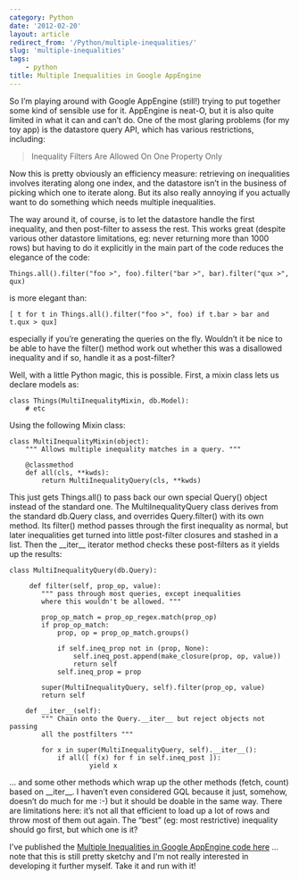 ```yaml
---
category: Python
date: '2012-02-20'
layout: article
redirect_from: '/Python/multiple-inequalities/'
slug: 'multiple-inequalities'
tags:
    - python
title: Multiple Inequalities in Google AppEngine
---
```


So I’m playing around with Google AppEngine (still!) trying to put
together some kind of sensible use for it. AppEngine is neat-O, but it
is also quite limited in what it can and can’t do. One of the most
glaring problems (for my toy app) is the datastore query API, which has
various restrictions, including:

> Inequality Filters Are Allowed On One Property Only

Now this is pretty obviously an efficiency measure: retrieving on
inequalities involves iterating along one index, and the datastore isn’t
in the business of picking which one to iterate along. But its also
really annoying if you actually want to do something which needs
multiple inequalities.

The way around it, of course, is to let the datastore handle the first
inequality, and then post-filter to assess the rest. This works great
(despite various other datastore limitations, eg: never returning more
than 1000 rows) but having to do it explicitly in the main part of the
code reduces the elegance of the code:

~~~
Things.all().filter("foo >", foo).filter("bar >", bar).filter("qux >", qux)
~~~

is more elegant than:

~~~
[ t for t in Things.all().filter("foo >", foo) if t.bar > bar and t.qux > qux]
~~~

especially if you’re generating the queries on the fly. Wouldn’t it be
nice to be able to have the filter() method work out whether this was a
disallowed inequality and if so, handle it as a post-filter?

Well, with a little Python magic, this is possible. First, a mixin class
lets us declare models as:

~~~
class Things(MultiInequalityMixin, db.Model):
    # etc
~~~

Using the following Mixin class:

~~~
class MultiInequalityMixin(object):
    """ Allows multiple inequality matches in a query. """

    @classmethod
    def all(cls, **kwds):
        return MultiInequalityQuery(cls, **kwds)
~~~

This just gets Things.all() to pass back our own special Query() object
instead of the standard one. The MultiInequalityQuery class derives from
the standard db.Query class, and overrides Query.filter() with its own
method. Its filter() method passes through the first inequality as
normal, but later inequalities get turned into little post-filter
closures and stashed in a list. Then the \_\_iter\_\_ iterator method
checks these post-filters as it yields up the results:

~~~
class MultiInequalityQuery(db.Query):

     def filter(self, prop_op, value):
        """ pass through most queries, except inequalities
        where this wouldn't be allowed. """

        prop_op_match = prop_op_regex.match(prop_op)
        if prop_op_match:
            prop, op = prop_op_match.groups()

            if self.ineq_prop not in (prop, None):
                self.ineq_post.append(make_closure(prop, op, value))
                return self
            self.ineq_prop = prop

        super(MultiInequalityQuery, self).filter(prop_op, value)
        return self

    def __iter__(self):
        """ Chain onto the Query.__iter__ but reject objects not passing
        all the postfilters """

        for x in super(MultiInequalityQuery, self).__iter__():
            if all([ f(x) for f in self.ineq_post ]):
                    yield x
~~~

… and some other methods which wrap up the other methods (fetch, count)
based on \_\_iter\_\_. I haven’t even considered GQL because it just,
somehow, doesn’t do much for me :-) but it should be doable in the same
way. There are limitations here: it’s not all that efficient to load up
a lot of rows and throw most of them out again. The “best” (eg: most
restrictive) inequality should go first, but which one is it?

I've published the [Multiple Inequalities in Google AppEngine code
here](http://code.zoic.org/inequality_mixin/) ... note that this is
still pretty sketchy and I'm not really interested in developing it
further myself. Take it and run with it!
